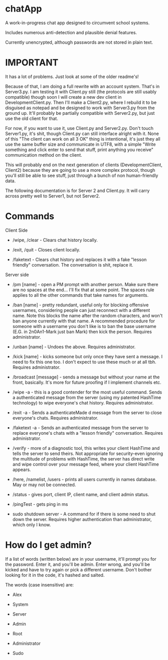 # chatApp

A work-in-progress chat app designed to circumvent school systems.

  

Includes numerous anti-detection and plausible denial features.

Currently unencrypted, although passwords are not stored in plain text.

# IMPORTANT

It has a lot of problems. Just look at some of the older readme's!

Because of that, I am doing a full rewrite with an account system. That's in Server3.py. I am testing it with Client.py still (the protocols are still usably compatible) though soon I will create a new dev client in DevelopmentClient.py. Then I'll make a Client2.py, where I rebuild it to be disguised as notepad and be designed to work with Server3.py from the ground up. It'll probably be partially compatible with Server2.py, but just use the old client for that.

For now, if you want to use it, use Client.py and Server2.py. Don't touch Server1.py, it's shit, though Client.py can still interface alright with it. None of this "The client can work on all 3 OK" thing is intentional, it's just they all use the same buffer size and communicate in UTF8, with a simple "Write something and click enter to send that stuff, print anything you receive" communication method on the client. 

This will probably end on the next generation of clients (DevelopmentClient, Client2) because they are going to use a more complex protocol, though you'll still be able to see stuff, just through a bunch of non human-friendly data.

The following documentation is for Server 2 and Client.py. It will carry across pretty well to Server1, but not Server2.

# Commands

Client Side

- /wipe, /clear - Clears chat history locally.

- /exit, /quit - Closes client locally.

- /faketext - Clears chat history and replaces it with a fake "lesson friendly" conversation. The conversation is shit, replace it.

  

Server side

- /pm [name] - open a PM prompt with another person. Make sure there are no spaces at the end... I'll fix that at some point. The spaces rule applies to all the other commands that take names for arguments.

- /ban [name] - pretty redundant, useful only for blocking offensive usernames, considering people can just reconnect with a different name. Note this blocks the name after the random characters, and won't ban anyone currently with that name. A recommended procedure for someone with a username you don't like is to ban the base username (E.G. in 2n0An1-Mark just ban Mark) then kick the person. Requires administrator.

- /unban [name] - Undoes the above. Requires administrator.

- /kick [name] - kicks someone but only once they have sent a message. I need to fix this one too. I don't expect to use these much or at all tbh. Requires administrator.

- /broadcast [message] - sends a message but without your name at the front, basically. It's more for future proofing if I implement channels etc.

- /wipe -a - this is a good contender for the most useful command. Sends a authenticated message from the server (using my patented HashTime technology) to wipe everyone's chat history. Requires administrator.

- /exit -a - Sends a authenticateMade d message from the server to close everyone's chats. Requires administrator.

- /faketext -a - Sends an authenticated message from the server to replace everyone's chats with a "lesson friendly" conversation. Requires administrator.

- /verify - more of a diagnostic tool, this writes your client HashTime and tells the server to send theirs. Not appropriate for security-even ignoring the multitude of problems with HashTime, the server has direct write and wipe control over your message feed, where your client HashTime appears.

- /here, /namelist, /users - prints all users currently in names database. May or may not be connected.

- /status - gives port, client IP, client name, and client admin status.

- /pingTest - gets ping in ms

- sudo shutdown server - A command for if there is some need to shut down the server. Requires higher authentication than administrator, which only I know.

  

# How do I get admin?

If a list of words (written below) are in your username, it'll prompt you for the password. Enter it, and you'll be admin. Enter wrong, and you'll be kicked and have to try again or pick a different username. Don't bother looking for it in the code, it's hashed and salted.

  

The words (case insensitive) are:

- Alex

- System

- Server

- Admin

- Root

- Administrator

- Sudo
